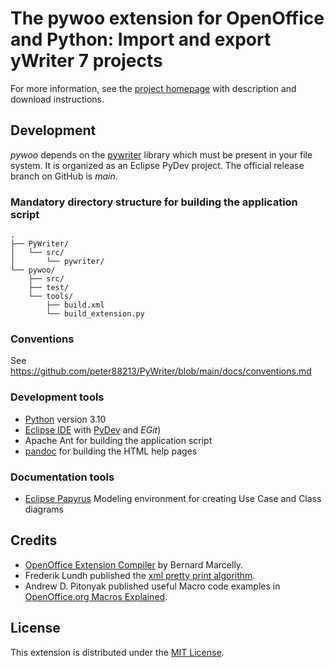 # The pywoo extension for OpenOffice and Python: Import and export yWriter 7 projects

For more information, see the [project homepage](https://peter88213.github.io/pywoo) with description and download instructions.

## Development

*pywoo* depends on the [pywriter](https://github.com/peter88213/PyWriter) library which must be present in your file system. It is organized as an Eclipse PyDev project. The official release branch on GitHub is *main*.

### Mandatory directory structure for building the application script

```
.
├── PyWriter/
│   └── src/
│       └── pywriter/
└── pywoo/
    ├── src/
    ├── test/
    └── tools/ 
        ├── build.xml
        └── build_extension.py 
```

### Conventions

See https://github.com/peter88213/PyWriter/blob/main/docs/conventions.md

### Development tools

- [Python](https://python.org) version 3.10
- [Eclipse IDE](https://eclipse.org) with [PyDev](https://pydev.org) and *EGit*)
- Apache Ant for building the application script
- [pandoc](https://pandoc.org/) for building the HTML help pages

### Documentation tools

- [Eclipse Papyrus](https://www.eclipse.org/papyrus/) Modeling environment for creating Use Case and Class diagrams

## Credits

- [OpenOffice Extension Compiler](https://wiki.openoffice.org/wiki/Extensions_Packager#Extension_Compiler) by Bernard Marcelly.
- Frederik Lundh published the [xml pretty print algorithm](http://effbot.org/zone/element-lib.htm#prettyprint).
- Andrew D. Pitonyak published useful Macro code examples in [OpenOffice.org Macros Explained](https://www.pitonyak.org/OOME_3_0.pdf).

## License

This extension is distributed under the [MIT License](http://www.opensource.org/licenses/mit-license.php).
